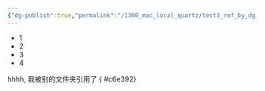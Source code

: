 ```yaml
---
{"dg-publish":true,"permalink":"/1300_mac_local_quartz/test3_ref_by_dg_garden/","noteIcon":"3","created":"2024-02-28T16:58:00.178+08:00","updated":"2024-02-28T17:17:11.636+08:00"}
---
```



- 1
- 2
- 3
- 4

hhhh, 我被别的文件夹引用了
{ #c6e392}
